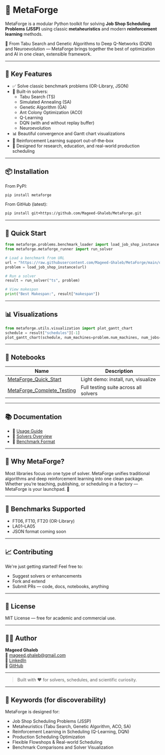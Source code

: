 # 🔧 MetaForge

MetaForge is a modular Python toolkit for solving **Job Shop Scheduling Problems (JSSP)** using classic **metaheuristics** and modern **reinforcement learning** methods.

🚀 From Tabu Search and Genetic Algorithms to Deep Q-Networks (DQN) and Neuroevolution — MetaForge brings together the best of optimization and AI in one clean, extensible framework.

---

## 🎯 Key Features

- ✅ Solve classic benchmark problems (OR-Library, JSON)
- 🧠 Built-in solvers:
  - Tabu Search (TS)
  - Simulated Annealing (SA)
  - Genetic Algorithm (GA)
  - Ant Colony Optimization (ACO)
  - Q-Learning
  - DQN (with and without replay buffer)
  - Neuroevolution
- 📊 Beautiful convergence and Gantt chart visualizations
- 🤖 Reinforcement Learning support out-of-the-box
- 🧪 Designed for research, education, and real-world production scheduling

---

## 📦 Installation

From PyPI:

```bash
pip install metaforge
```

From GitHub (latest):

```bash
pip install git+https://github.com/Mageed-Ghaleb/MetaForge.git
```

---

## 📁 Quick Start

```python
from metaforge.problems.benchmark_loader import load_job_shop_instance
from metaforge.metaforge_runner import run_solver

# Load a benchmark from URL
url = "https://raw.githubusercontent.com/Mageed-Ghaleb/MetaForge/main/data/benchmarks/ft06.txt"
problem = load_job_shop_instance(url)

# Run a solver
result = run_solver("ts", problem)

# View makespan
print("Best Makespan:", result["makespan"])
```

---

## 📊 Visualizations

```python
from metaforge.utils.visualization import plot_gantt_chart
schedule = result["schedules"][-1]
plot_gantt_chart(schedule, num_machines=problem.num_machines, num_jobs=len(problem.jobs))
```

---

## 📓 Notebooks

| Name | Description |
|------|-------------|
| [MetaForge_Quick_Start](notebooks/MetaForge_Quick_Start.ipynb) | Light demo: install, run, visualize |
| [MetaForge_Complete_Testing](notebooks/MetaForge_Complete_Testing.ipynb) | Full testing suite across all solvers |

---

## 📚 Documentation

- 📖 [Usage Guide](docs/usage.md)
- 🧠 [Solvers Overview](docs/solvers.md)
- 📂 [Benchmark Format](docs/datasets.md)

---

## 🧠 Why MetaForge?

Most libraries focus on one type of solver. MetaForge unifies traditional algorithms and deep reinforcement learning into one clean package. Whether you’re teaching, publishing, or scheduling in a factory — MetaForge is your launchpad. 🚀

---

## 🔧 Benchmarks Supported

- FT06, FT10, FT20 (OR-Library)
- LA01–LA05
- JSON format coming soon

---

## 📈 Contributing

We're just getting started! Feel free to:

- Suggest solvers or enhancements
- Fork and extend
- Submit PRs — code, docs, notebooks, anything

---

## 📄 License

MIT License — free for academic and commercial use.

---

## 👨‍💻 Author

**Mageed Ghaleb**  
📧 mageed.ghaleb@gmail.com  
🔗 [LinkedIn](https://www.linkedin.com/in/mageed-ghaleb/)  
🔗 [GitHub](https://github.com/mageed-ghaleb)

---

> Built with ❤️ for solvers, schedules, and scientific curiosity.

---

## 🔎 Keywords (for discoverability)

MetaForge is designed for:

- Job Shop Scheduling Problems (JSSP)
- Metaheuristics (Tabu Search, Genetic Algorithm, ACO, SA)
- Reinforcement Learning in Scheduling (Q-Learning, DQN)
- Production Scheduling Optimization
- Flexible Flowshops & Real-world Scheduling
- Benchmark Comparisons and Solver Visualization
